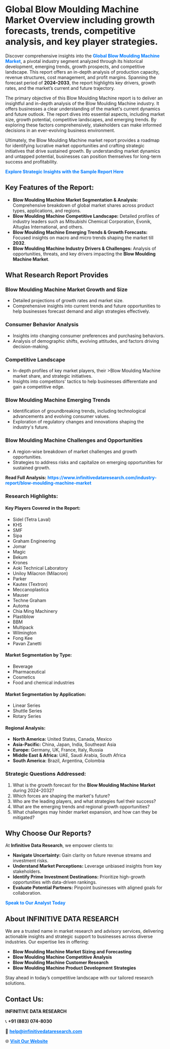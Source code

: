 <h1>Global Blow Moulding Machine Market Overview including growth forecasts, trends, competitive analysis, and key player strategies.</h1>
<p>
Discover comprehensive insights into the 
<a href="https://www.infinitivedataresearch.com/industry-report/blow-moulding-machine-market" rel="dofollow" style="color: #007BFF; text-decoration: none;"><strong>Global Blow Moulding Machine Market</strong></a>, a pivotal industry segment analyzed through its historical development, emerging trends, growth prospects, and competitive landscape. This report offers an in-depth analysis of production capacity, revenue structures, cost management, and profit margins. Spanning the forecast period of <strong>2024–2033</strong>, the report highlights key drivers, growth rates, and the market’s current and future trajectory.
</p>
<p>
The primary objective of this Blow Moulding Machine report is to deliver an insightful and in-depth analysis of the Blow Moulding Machine industry. It offers businesses a clear understanding of the market's current dynamics and future outlook. The report dives into essential aspects, including market size, growth potential, competitive landscapes, and emerging trends. By exploring these factors comprehensively, stakeholders can make informed decisions in an ever-evolving business environment.
</p>
<p>
Ultimately, the Blow Moulding Machine market report provides a roadmap for identifying lucrative market opportunities and crafting strategic initiatives that drive sustained growth. By understanding market dynamics and untapped potential, businesses can position themselves for long-term success and profitability.
</p>
<p>
<a href="https://www.infinitivedataresearch.com/request-sample/reportId=106084" style="color: #007BFF; text-decoration: none;"><strong>Explore Strategic Insights with the Sample Report Here</strong></a>
</p>

<h2>Key Features of the Report:</h2>
<ul>
<li><strong>Blow Moulding Machine Market Segmentation & Analysis:</strong> Comprehensive breakdown of global market shares across product types, applications, and regions.</li>
<li><strong>Blow Moulding Machine Competitive Landscape:</strong> Detailed profiles of industry leaders such as Mitsubishi Chemical Corporation, Evonik, Altuglas International, and others.</li>
<li><strong>Blow Moulding Machine Emerging Trends & Growth Forecasts:</strong> Focused insights on macro and micro trends shaping the market till <strong>2032</strong>.</li>
<li><strong>Blow Moulding Machine Industry Drivers & Challenges:</strong> Analysis of opportunities, threats, and key drivers impacting the <strong>Blow Moulding Machine Market</strong>.</li>
</ul>

<h2>What Research Report Provides</h2>
<h3>Blow Moulding Machine Market Growth and Size</h3>
<ul>
<li>Detailed projections of growth rates and market size.</li>
<li>Comprehensive insights into current trends and future opportunities to help businesses forecast demand and align strategies effectively.</li>
</ul>

<h3>Consumer Behavior Analysis</h3>
<ul>
<li>Insights into changing consumer preferences and purchasing behaviors.</li>
<li>Analysis of demographic shifts, evolving attitudes, and factors driving decision-making.</li>
</ul>

<h3>Competitive Landscape</h3>
<ul>
<li>In-depth profiles of key market players, their >Blow Moulding Machine market share, and strategic initiatives.</li>
<li>Insights into competitors' tactics to help businesses differentiate and gain a competitive edge.</li>
</ul>

<h3>Blow Moulding Machine Emerging Trends</h3>
<ul>
<li>Identification of groundbreaking trends, including technological advancements and evolving consumer values.</li>
<li>Exploration of regulatory changes and innovations shaping the industry's future.</li>
</ul>

<h3>Blow Moulding Machine Challenges and Opportunities</h3>
<ul>
<li>A region-wise breakdown of market challenges and growth opportunities.</li>
<li>Strategies to address risks and capitalize on emerging opportunities for sustained growth.</li>
</ul>
<p><strong>Read Full Analysis:</strong> <a href="https://www.infinitivedataresearch.com/industry-report/blow-moulding-machine-market" rel="dofollow" style="color: #007BFF; text-decoration: none;"><strong>https://www.infinitivedataresearch.com/industry-report/blow-moulding-machine-market</strong></a></p>
<h3>Research Highlights:</h3>
<h4>Key Players Covered in the Report:</h4>
<ul><li>Sidel (Tetra Laval)</li><li>KHS</li><li>SMF</li><li>Sipa</li><li>Graham Engineering</li><li>Jomar</li><li>Magic</li><li>Bekum</li><li>Krones</li><li>Aoki Technical Laboratory</li><li>Uniloy Milacron (Milacron)</li><li>Parker</li><li>Kautex (Textron)</li><li>Meccanoplastica</li><li>Mauser</li><li>Techne Graham</li><li>Automa</li><li>Chia Ming Machinery</li><li>Plastiblow</li><li>BBM</li><li>Multipack</li><li>Wilmington</li><li>Fong Kee</li><li>Pavan Zanetti</li></ul>
<h4>Market Segmentation by Type:</h4>
<ul><li>Beverage</li><li>Pharmaceutical</li><li>Cosmetics</li><li>Food and chemical industries</li></ul>
<h4>Market Segmentation by Application:</h4>
<ul><li>Linear Series</li><li>Shuttle Series</li><li>Rotary Series</li></ul>

<h4>Regional Analysis:</h4>
<ul>
<li><strong>North America:</strong> United States, Canada, Mexico</li>
<li><strong>Asia-Pacific:</strong> China, Japan, India, Southeast Asia</li>
<li><strong>Europe:</strong> Germany, UK, France, Italy, Russia</li>
<li><strong>Middle East & Africa:</strong> UAE, Saudi Arabia, South Africa</li>
<li><strong>South America:</strong> Brazil, Argentina, Colombia</li>
</ul>

<h3>Strategic Questions Addressed:</h3>
<ol>
<li>What is the growth forecast for the <strong>Blow Moulding Machine Market</strong> during 2024–2032?</li>
<li>Which forces are shaping the market's future?</li>
<li>Who are the leading players, and what strategies fuel their success?</li>
<li>What are the emerging trends and regional growth opportunities?</li>
<li>What challenges may hinder market expansion, and how can they be mitigated?</li>
</ol>

<h2>Why Choose Our Reports?</h2>
<p>At <strong>Infinitive Data Research</strong>, we empower clients to:</p>
<ul>
<li><strong>Navigate Uncertainty:</strong> Gain clarity on future revenue streams and investment risks.</li>
<li><strong>Understand Market Perceptions:</strong> Leverage unbiased insights from key stakeholders.</li>
<li><strong>Identify Prime Investment Destinations:</strong> Prioritize high-growth opportunities with data-driven rankings.</li>
<li><strong>Evaluate Potential Partners:</strong> Pinpoint businesses with aligned goals for collaboration.</li>
</ul>
<p><a href="https://www.infinitivedataresearch.com/industry-report/blow-moulding-machine-market" rel="dofollow" style="color: #007BFF; text-decoration: none;"><strong>Speak to Our Analyst Today</strong></a></p>

<h2>About INFINITIVE DATA RESEARCH</h2>
<p>We are a trusted name in market research and advisory services, delivering actionable insights and strategic support to businesses across diverse industries. Our expertise lies in offering:</p>
<ul>
<li><strong>Blow Moulding Machine Market Sizing and Forecasting</strong></li>
<li><strong>Blow Moulding Machine Competitive Analysis</strong></li>
<li><strong>Blow Moulding Machine Customer Research</strong></li>
<li><strong>Blow Moulding Machine Product Development Strategies</strong></li>
</ul>
<p>Stay ahead in today’s competitive landscape with our tailored research solutions.</p>

<h2>Contact Us:</h2>
<p><strong>INFINITIVE DATA RESEARCH</strong></p>
<p>📞 <strong>+91 (883) 074-8030</strong></p>
<p>📧 <strong><a href="mailto:help@infinitivedataresearch.com" style="color: #007BFF;">help@infinitivedataresearch.com</a></strong></p>
<p>🌐 <strong><a href="https://www.infinitivedataresearch.com" rel="dofollow" style="color: #007BFF;">Visit Our Website</a></strong></p>